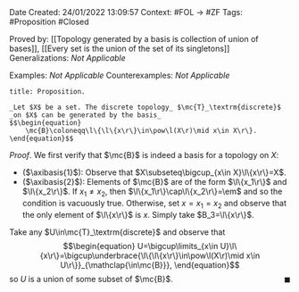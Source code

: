 <br />
<br />

Date Created: 24/01/2022 13:09:57
Context: #FOL $\to$ #ZF
Tags: #Proposition #Closed 

Proved by: [[Topology generated by a basis is collection of union of bases]], [[Every set is the union of the set of its singletons]]
Generalizations: _Not Applicable_

Examples: _Not Applicable_
Counterexamples: _Not Applicable_

``` ad-Proposition
title: Proposition.

_Let $X$ be a set. The discrete topology_ $\mc{T}_\textrm{discrete}$ _on $X$ can be generated by the basis_
$$\begin{equation}
    \mc{B}\coloneqq\l\{\l\{x\r\}\in\pow\l(X\r)\mid x\in X\r\}.
\end{equation}$$

```

_Proof_. We first verify that $\mc{B}$ is indeed a basis for a topology on $X$:
* ($\axibasis{1}$): Observe that $X\subseteq\bigcup_{x\in X}\l\{x\r\}=X$.
* ($\axibasis{2}$): Elements of $\mc{B}$ are of the form $\l\{x_1\r\}$ and $\l\{x_2\r\}$. If $x_1\neq x_2$, then $\l\{x_1\r\}\cap\l\{x_2\r\}=\em$ and so the condition is vacuously true. Otherwise, set $x=x_1=x_2$ and observe that the only element of $\l\{x\r\}$ is $x$. Simply take $B_3=\l\{x\r\}$.

Take any $U\in\mc{T}_\textrm{discrete}$ and observe that
$$\begin{equation}
    U=\bigcup\limits_{x\in U}\l\{x\r\}=\bigcup\underbrace{\l\{\l\{x\r\}\in\pow\l(X\r)\mid x\in U\r\}}_{\mathclap{\in\mc{B}}},
\end{equation}$$
so $U$ is a union of some subset of $\mc{B}$.<span style="float:right;">$\blacksquare$</span>
